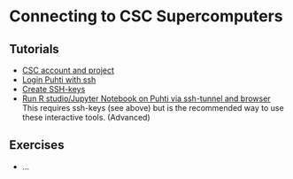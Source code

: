 # Connecting to CSC Supercomputers

## Tutorials
* [CSC account and project](credentials.md)
* [Login Puhti with ssh](ssh-puhti.md)
* [Create SSH-keys](ssh-keys.md)
* [Run R studio/Jupyter Notebook on Puhti via ssh-tunnel and browser](https://docs.csc.fi/support/tutorials/rstudio-or-jupyter-notebooks/) This requires ssh-keys (see above) but is the recommended way to use these interactive tools. (Advanced)

## Exercises
* ...

